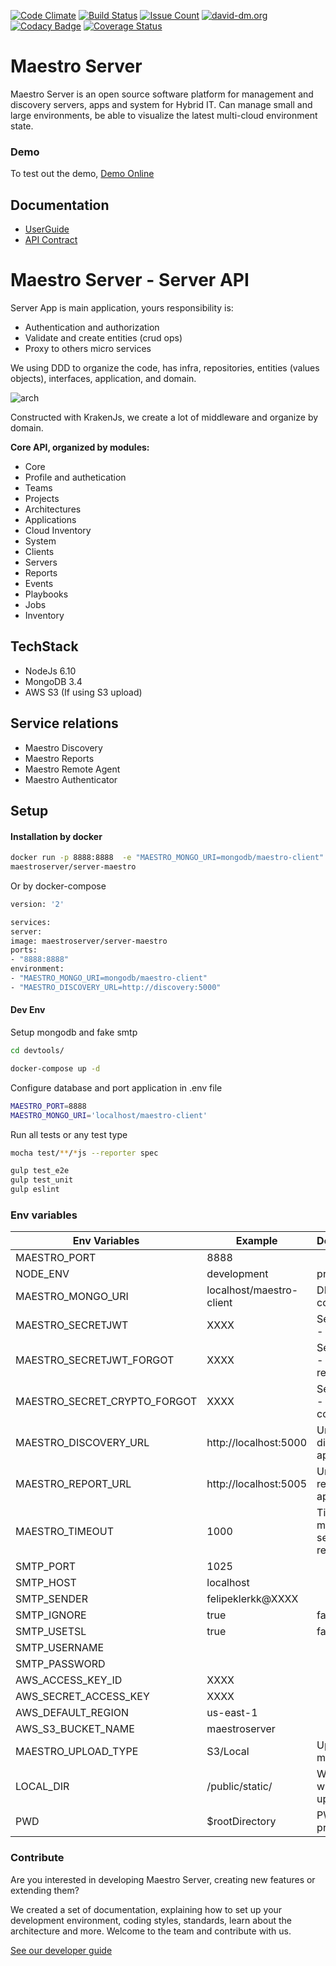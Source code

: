 [![Code Climate](https://codeclimate.com/github/maestro-server/server-app/badges/gpa.svg)](https://codeclimate.com/github/maestro-server/server-app) [![Build Status](https://travis-ci.org/maestro-server/server-app.svg?branch=master)](https://travis-ci.org/maestro-server/server-app) [![Issue Count](https://codeclimate.com/github/maestro-server/server-app/badges/issue_count.svg)](https://codeclimate.com/github/maestro-server/server-app) [![david-dm.org](https://david-dm.org/maestro-server/server-app.svg)](https://david-dm.org/)
[![Codacy Badge](https://api.codacy.com/project/badge/Grade/12101716a7a64a07a38c8dd0ea645606)](https://www.codacy.com/app/maestro/server-app?utm_source=github.com&amp;utm_medium=referral&amp;utm_content=maestro-server/server-app&amp;utm_campaign=Badge_Grade)
[![Coverage Status](https://coveralls.io/repos/github/maestro-server/server-app/badge.svg?branch=master)](https://coveralls.io/github/maestro-server/server-app?branch=master)

# Maestro Server #

Maestro Server is an open source software platform for management and discovery servers, apps and system for Hybrid IT. Can manage small and large environments, be able to visualize the latest multi-cloud environment state.

### Demo ###
To test out the demo, [Demo Online](http://demo.maestroserver.io "Demo Online")

## Documentation ##
* [UserGuide](http://docs.maestroserver.io/en/latest/userguide/cloud_inventory/inventory.html "User Guide")
* [API Contract](https://maestro-server.github.io/server-app/docs/inventory/index.html "API Contract")

# Maestro Server - Server API #

Server App is main application, yours responsibility is:

 - Authentication and authorization
 - Validate and create entities (crud ops)
 - Proxy to others micro services

We using DDD to organize the code, has infra, repositories, entities (values objects), interfaces, application, and domain.

![arch](http://docs.maestroserver.io/en/latest/_images/fluxo_data.png)

Constructed with KrakenJs, we create a lot of middleware and organize by domain.

**Core API, organized by modules:**

* Core
* Profile and authetication
* Teams
* Projects
* Architectures
* Applications
* Cloud Inventory
* System
* Clients
* Servers
* Reports
* Events
* Playbooks
* Jobs
* Inventory

## TechStack ##

* NodeJs 6.10
* MongoDB 3.4
* AWS S3 (If using S3 upload)

## Service relations ##
* Maestro Discovery
* Maestro Reports
* Maestro Remote Agent
* Maestro Authenticator

## Setup ##

#### Installation by docker ####

```bash
docker run -p 8888:8888  -e "MAESTRO_MONGO_URI=mongodb/maestro-client" -e "MAESTRO_DISCOVERY_URL=http://discovery:5000" maestroserver/server-maestro 
maestroserver/server-maestro
```
Or by docker-compose

```bash
version: '2'

services:
server:
image: maestroserver/server-maestro
ports:
- "8888:8888"
environment:
- "MAESTRO_MONGO_URI=mongodb/maestro-client"
- "MAESTRO_DISCOVERY_URL=http://discovery:5000"
```

#### Dev Env ####

Setup mongodb and fake smtp

```bash
cd devtools/

docker-compose up -d
```

Configure database and port application in .env file

```bash
MAESTRO_PORT=8888
MAESTRO_MONGO_URI='localhost/maestro-client'
```

Run all tests or any test type

```bash
mocha test/**/*js --reporter spec

gulp test_e2e
gulp test_unit
gulp eslint
```


### Env variables ###

| Env Variables                | Example                  | Description                   |
|------------------------------|--------------------------|-------------------------------|
| MAESTRO_PORT                 | 8888                     |                               |          
| NODE_ENV                     | development|production   |                               |        
| MAESTRO_MONGO_URI            | localhost/maestro-client |  DB string connection         |        
| MAESTRO_SECRETJWT            | XXXX                     |  Secret key - session         |
| MAESTRO_SECRETJWT_FORGOT     | XXXX                     |  Secret key - forgot request  |
| MAESTRO_SECRET_CRYPTO_FORGOT | XXXX                     |  Secret key - forgot content  |
| MAESTRO_DISCOVERY_URL        | http://localhost:5000    |  Url discovery-app (flask)    |
| MAESTRO_REPORT_URL           | http://localhost:5005    |  Url reports-app (flask)      |
| MAESTRO_TIMEOUT              | 1000                     |  Timeout micro service request|
| SMTP_PORT                    | 1025                     |                               |
| SMTP_HOST                    | localhost                |                               |
| SMTP_SENDER                  | felipeklerkk@XXXX        |                               |
| SMTP_IGNORE                  | true|false               |                               |
| SMTP_USETSL                  | true|false               |                               |
| SMTP_USERNAME                |                          |                               |
| SMTP_PASSWORD                |                          |                               |
| AWS_ACCESS_KEY_ID            | XXXX                     |                               |
| AWS_SECRET_ACCESS_KEY        | XXXX                     |                               |
| AWS_DEFAULT_REGION           | us-east-1                |                               |
| AWS_S3_BUCKET_NAME           | maestroserver            |                               |
| MAESTRO_UPLOAD_TYPE          | S3/Local                 |  Upload mode                  |
| LOCAL_DIR                    | /public/static/          |  Where files will be uploaded |
| PWD                          | $rootDirectory           |  PWD process                  |

### Contribute ###

Are you interested in developing Maestro Server, creating new features or extending them?

We created a set of documentation, explaining how to set up your development environment, coding styles, standards, learn about the architecture and more. Welcome to the team and contribute with us.

[See our developer guide](http://docs.maestroserver.io/en/latest/contrib.html)